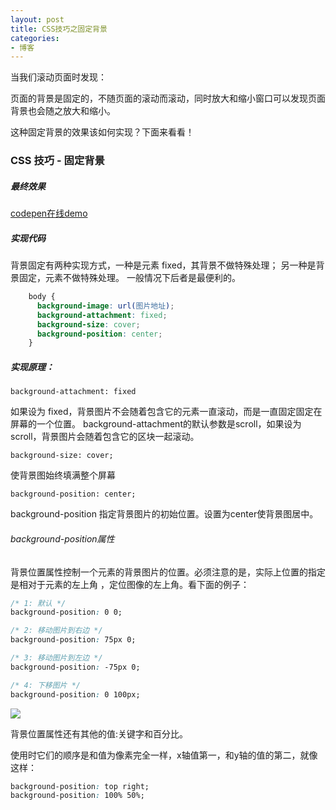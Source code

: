 ```yaml
---
layout: post
title: CSS技巧之固定背景 
categories:
- 博客
---
```


当我们滚动页面时发现：

页面的背景是固定的，不随页面的滚动而滚动，同时放大和缩小窗口可以发现页面背景也会随之放大和缩小。

这种固定背景的效果该如何实现？下面来看看！
### CSS 技巧 - 固定背景

##### 最终效果
[codepen在线demo](http://codepen.io/runfastlynda/pen/epJByp?editors=110)
##### 实现代码

背景固定有两种实现方式，一种是元素 fixed，其背景不做特殊处理；
另一种是背景固定，元素不做特殊处理。
一般情况下后者是最便利的。

```css
    body {
      background-image: url(图片地址);
      background-attachment: fixed;
      background-size: cover;
      background-position: center;
    }
```

##### 实现原理：


    background-attachment: fixed

如果设为 fixed，背景图片不会随着包含它的元素一直滚动，而是一直固定固定在屏幕的一个位置。
background-attachment的默认参数是scroll，如果设为 scroll，背景图片会随着包含它的区块一起滚动。

    background-size: cover;

使背景图始终填满整个屏幕

    background-position: center;

background-position 指定背景图片的初始位置。设置为center使背景图居中。

###### background-position属性

背景位置属性控制一个元素的背景图片的位置。必须注意的是，实际上位置的指定是相对于元素的左上角
，定位图像的左上角。看下面的例子：

```css
/* 1: 默认 */
background-position: 0 0;

/* 2: 移动图片到右边 */
background-position: 75px 0;

/* 3: 移动图片到左边 */
background-position: -75px 0;

/* 4: 下移图片 */
background-position: 0 100px;
```

![](http://7xjufd.dl1.z0.glb.clouddn.com/5.png)

背景位置属性还有其他的值:关键字和百分比。

使用时它们的顺序是和值为像素完全一样，x轴值第一，和y轴的值的第二，就像这样：

```css
background-position: top right;
background-position: 100% 50%;
```

